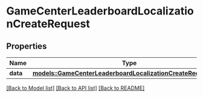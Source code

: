 # GameCenterLeaderboardLocalizationCreateRequest

## Properties

Name | Type | Description | Notes
------------ | ------------- | ------------- | -------------
**data** | [**models::GameCenterLeaderboardLocalizationCreateRequestData**](GameCenterLeaderboardLocalizationCreateRequest_data.md) |  | 

[[Back to Model list]](../README.md#documentation-for-models) [[Back to API list]](../README.md#documentation-for-api-endpoints) [[Back to README]](../README.md)


